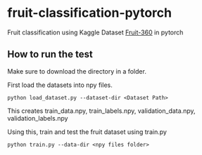 # fruit-classification-pytorch
Fruit classification using Kaggle Dataset [Fruit-360](https://www.kaggle.com/moltean/fruits) in pytorch

## How to run the test
Make sure to download the directory in a folder.

First load the datasets into npy files.

```
python load_dataset.py --dataset-dir <Dataset Path>
```
This creates train_data.npy, train_labels.npy, validation_data.npy, validation_labels.npy

Using this, train and test the fruit dataset using train.py

```
python train.py --data-dir <npy files folder>
```


